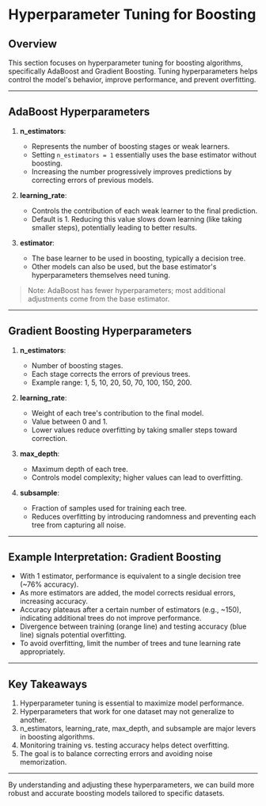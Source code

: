 # Hyperparameter Tuning for Boosting

## Overview

This section focuses on hyperparameter tuning for boosting algorithms, specifically AdaBoost and Gradient Boosting. Tuning hyperparameters helps control the model's behavior, improve performance, and prevent overfitting.

---

## AdaBoost Hyperparameters

1. **n\_estimators**:

   * Represents the number of boosting stages or weak learners.
   * Setting `n_estimators = 1` essentially uses the base estimator without boosting.
   * Increasing the number progressively improves predictions by correcting errors of previous models.

2. **learning\_rate**:

   * Controls the contribution of each weak learner to the final prediction.
   * Default is 1. Reducing this value slows down learning (like taking smaller steps), potentially leading to better results.

3. **estimator**:

   * The base learner to be used in boosting, typically a decision tree.
   * Other models can also be used, but the base estimator's hyperparameters themselves need tuning.

> Note: AdaBoost has fewer hyperparameters; most additional adjustments come from the base estimator.

---

## Gradient Boosting Hyperparameters

1. **n\_estimators**:

   * Number of boosting stages.
   * Each stage corrects the errors of previous trees.
   * Example range: 1, 5, 10, 20, 50, 70, 100, 150, 200.

2. **learning\_rate**:

   * Weight of each tree's contribution to the final model.
   * Value between 0 and 1.
   * Lower values reduce overfitting by taking smaller steps toward correction.

3. **max\_depth**:

   * Maximum depth of each tree.
   * Controls model complexity; higher values can lead to overfitting.

4. **subsample**:

   * Fraction of samples used for training each tree.
   * Reduces overfitting by introducing randomness and preventing each tree from capturing all noise.

---

## Example Interpretation: Gradient Boosting

* With 1 estimator, performance is equivalent to a single decision tree (\~76% accuracy).
* As more estimators are added, the model corrects residual errors, increasing accuracy.
* Accuracy plateaus after a certain number of estimators (e.g., \~150), indicating additional trees do not improve performance.
* Divergence between training (orange line) and testing accuracy (blue line) signals potential overfitting.
* To avoid overfitting, limit the number of trees and tune learning rate appropriately.

---

## Key Takeaways

1. Hyperparameter tuning is essential to maximize model performance.
2. Hyperparameters that work for one dataset may not generalize to another.
3. n\_estimators, learning\_rate, max\_depth, and subsample are major levers in boosting algorithms.
4. Monitoring training vs. testing accuracy helps detect overfitting.
5. The goal is to balance correcting errors and avoiding noise memorization.

---

By understanding and adjusting these hyperparameters, we can build more robust and accurate boosting models tailored to specific datasets.
